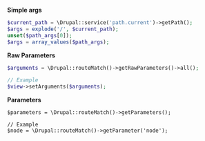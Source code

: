 **Simple args**
``` php
$current_path = \Drupal::service('path.current')->getPath();
$args = explode('/', $current_path);
unset($path_args[0]);
$args = array_values($path_args);
```

**Raw Parameters**
``` php
$arguments = \Drupal::routeMatch()->getRawParameters()->all();

// Example
$view->setArguments($arguments);
```

**Parameters**
```
$parameters = \Drupal::routeMatch()->getParameters();

// Example
$node = \Drupal::routeMatch()->getParameter('node');
```
